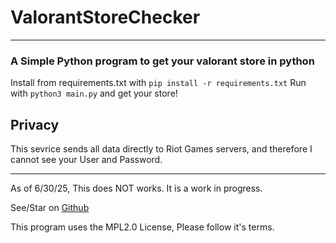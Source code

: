 # ValorantStoreChecker
---
### A Simple Python program to get your valorant store in python

Install from requirements.txt with `pip install -r requirements.txt`
Run with `python3 main.py`
and get your store!

## Privacy

This sevrice sends all data directly to Riot Games servers, and therefore I cannot see your User and Password.

---

As of 6/30/25, This does NOT works. It is a work in progress.

See/Star on [Github](https://github.com/voltadigital/ValorantStoreChecker)

This program uses the MPL2.0 License, Please follow it's terms.
